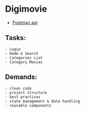 # Digimovie

- [Postman api](https://documenter.getpostman.com/view/8900598/SWDzeLkp#intro)

## Tasks:

    - Login
    - Home & Search
    - Categories List
    - Category Movies

## Demands:

    - clean code
    - project structure
    - best practices
    - state management & data handling
    - reusable components
